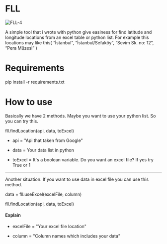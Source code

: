 # FLL
![FLL-4](https://github.com/senihergordugumde/FLL/assets/85408428/a5c0368a-946f-499a-b19a-d131080e07fe)

A simple tool that i wrote with python give easiness for find latitude and longitude locations from an excel table or python list. For example this locations may like this( “İstanbul”, “İstanbul/Sefaköy”, “Sevim Sk. no: 12”, “Pera Müzesi” )

# Requirements

pip install -r requirements.txt

# How to use

Basically we have 2 methods. Maybe you want to use your python list. So you can try this.

fll.findLocation(api, data, toExcel)

- api = "Api that taken from Google"

- data = Your data list in python

- toExcel = It's a boolean variable. Do you want an excel file? If yes try True or 1
  
----
Another situation. If you want to use data in excel file you can use this method.



data = fll.useExcel(excelFile, column)

fll.findLocation(api, data, toExcel)

#### Explain

- excelFile = "Your excel file location"
  
- column = "Column names which includes your data"


